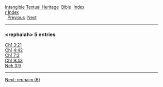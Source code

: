 [Intangible Textual Heritage](../../index)  [Bible](../index) 
[Index](index)   
[r Index](_r_)  
  [Previous](c09382)  [Next](c09384) 

------------------------------------------------------------------------

### &lt;rephaiah&gt; 5 entries

[Ch1 3:21](../kjv/ch1003.htm#021)  
[Ch1 4:42](../kjv/ch1004.htm#042)  
[Ch1 7:2](../kjv/ch1007.htm#002)  
[Ch1 9:43](../kjv/ch1009.htm#043)  
[Neh 3:9](../kjv/neh003.htm#009)  

------------------------------------------------------------------------

[Next: rephaim (6)](c09384)
